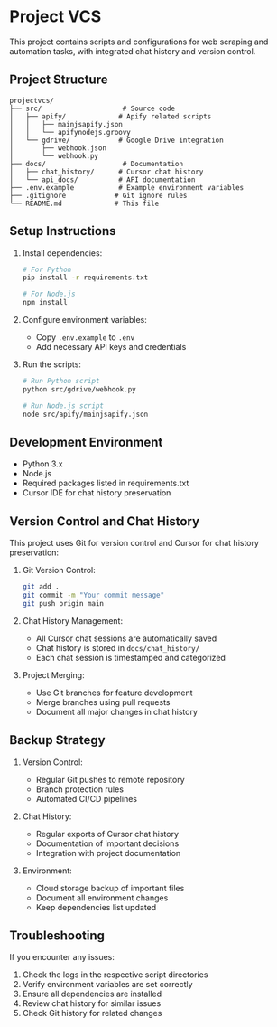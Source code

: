 # Project VCS

This project contains scripts and configurations for web scraping and automation tasks, with integrated chat history and version control.

## Project Structure

```
projectvcs/
├── src/                    # Source code
│   ├── apify/             # Apify related scripts
│   │   ├── mainjsapify.json
│   │   └── apifynodejs.groovy
│   └── gdrive/            # Google Drive integration
│       ├── webhook.json
│       └── webhook.py
├── docs/                   # Documentation
│   ├── chat_history/      # Cursor chat history
│   └── api_docs/          # API documentation
├── .env.example           # Example environment variables
├── .gitignore            # Git ignore rules
└── README.md             # This file
```

## Setup Instructions

1. Install dependencies:
   ```bash
   # For Python
   pip install -r requirements.txt
   
   # For Node.js
   npm install
   ```

2. Configure environment variables:
   - Copy `.env.example` to `.env`
   - Add necessary API keys and credentials

3. Run the scripts:
   ```bash
   # Run Python script
   python src/gdrive/webhook.py
   
   # Run Node.js script
   node src/apify/mainjsapify.json
   ```

## Development Environment

- Python 3.x
- Node.js
- Required packages listed in requirements.txt
- Cursor IDE for chat history preservation

## Version Control and Chat History

This project uses Git for version control and Cursor for chat history preservation:

1. Git Version Control:
   ```bash
   git add .
   git commit -m "Your commit message"
   git push origin main
   ```

2. Chat History Management:
   - All Cursor chat sessions are automatically saved
   - Chat history is stored in `docs/chat_history/`
   - Each chat session is timestamped and categorized

3. Project Merging:
   - Use Git branches for feature development
   - Merge branches using pull requests
   - Document all major changes in chat history

## Backup Strategy

1. Version Control:
   - Regular Git pushes to remote repository
   - Branch protection rules
   - Automated CI/CD pipelines

2. Chat History:
   - Regular exports of Cursor chat history
   - Documentation of important decisions
   - Integration with project documentation

3. Environment:
   - Cloud storage backup of important files
   - Document all environment changes
   - Keep dependencies list updated

## Troubleshooting

If you encounter any issues:
1. Check the logs in the respective script directories
2. Verify environment variables are set correctly
3. Ensure all dependencies are installed
4. Review chat history for similar issues
5. Check Git history for related changes 